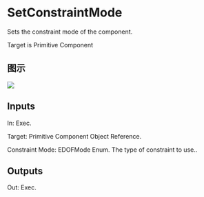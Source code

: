 # SetConstraintMode

Sets the constraint mode of the component.

Target is Primitive Component

## 图示

![]($-20221218-20283923.png)

## Inputs

In: Exec.

Target: Primitive Component Object Reference.

Constraint Mode: EDOFMode Enum. The type of constraint to use..  

## Outputs

Out: Exec.

